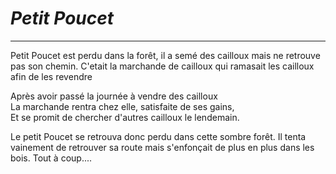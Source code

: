 # *Petit Poucet*
---
Petit Poucet est perdu dans la forêt, il a semé des cailloux mais ne retrouve pas son chemin.
C'etait la marchande de cailloux
qui ramasait les cailloux
afin de les revendre


Après avoir passé la journée à vendre des cailloux  
La marchande rentra chez elle, satisfaite de ses gains,  
Et se promit de chercher d'autres cailloux le lendemain.

Le petit Poucet se retrouva donc perdu dans cette sombre forêt.
Il tenta vainement de retrouver sa route mais s'enfonçait de plus en plus dans les bois.
Tout à coup....

